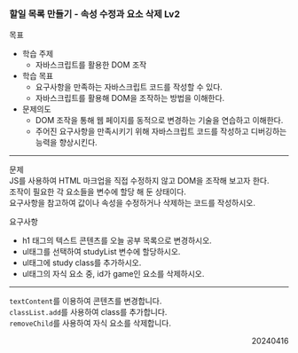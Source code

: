 ### 할일 목록 만들기 - 속성 수정과 요소 삭제 Lv2
목표  
- 학습 주제
  - 자바스크립트를 활용한 DOM 조작
- 학습 목표
  - 요구사항을 만족하는 자바스크립트 코드를 작성할 수 있다.
  - 자바스크립트를 활용해 DOM을 조작하는 방법을 이해한다.
- 문제의도
  - DOM 조작을 통해 웹 페이지를 동적으로 변경하는 기술을 연습하고 이해한다.
  - 주어진 요구사항을 만족시키기 위해 자바스크립트 코드를 작성하고 디버깅하는 능력을 향상시킨다.
---
문제  
JS를 사용하여 HTML 마크업을 직접 수정하지 않고 DOM을 조작해 보고자 한다.  
조작이 필요한 각 요소들을 변수에 할당 해 둔 상태이다.  
요구사항을 참고하여 값이나 속성을 수정하거나 삭제하는 코드를 작성하시오.  

요구사항
- h1 태그의 텍스트 콘텐츠를 오늘 공부 목록으로 변경하시오.
- ul태그를 선택하여 studyList 변수에 할당하시오.
- ul태그에 study class를 추가하시오.
- ul태그의 자식 요소 중, id가 game인 요소를 삭제하시오.
---
`textContent`를 이용하여 콘텐츠를 변경합니다.  
`classList.add`를 사용하여 class를 추가합니다.  
`removeChild`를 사용하여 자식 요소를 삭제합니다.
<div style="text-align: right">20240416</div>